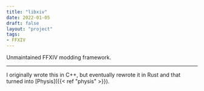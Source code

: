 ```yaml
---
title: "libxiv"
date: 2022-01-05
draft: false
layout: "project"
tags:
- FFXIV
---
```


Unmaintained FFXIV modding framework.

<!--more-->
---

I originally wrote this in C++, but eventually rewrote it in Rust and that turned into
[Physis]({{< ref "physis" >}}).